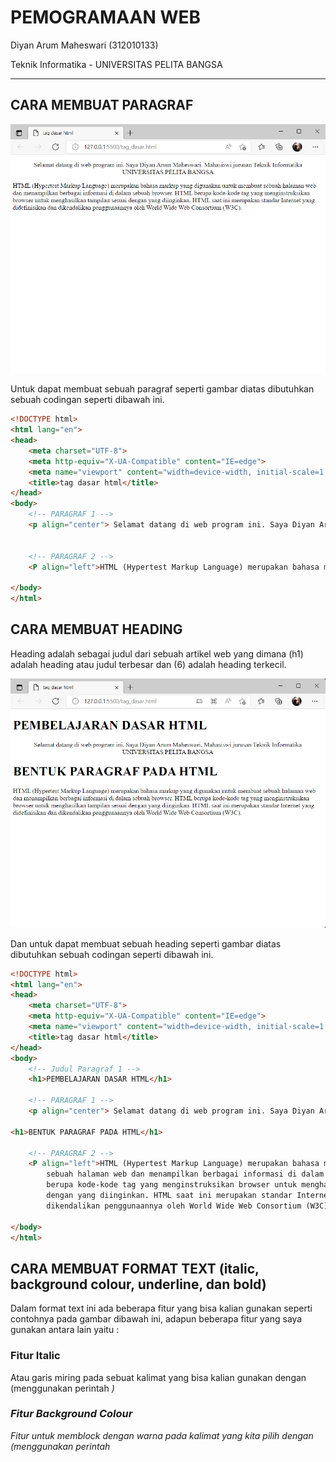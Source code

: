 # PEMOGRAMAAN WEB

Diyan Arum Maheswari (312010133)

Teknik Informatika - UNIVERSITAS PELITA BANGSA
______________________________________________

## CARA MEMBUAT PARAGRAF

![menambahkan_paragraf](img/RESULT%20PARAGRAF.png)

Untuk dapat membuat sebuah paragraf seperti gambar diatas dibutuhkan sebuah codingan seperti dibawah ini.

```html
<!DOCTYPE html>
<html lang="en">
<head>
    <meta charset="UTF-8">
    <meta http-equiv="X-UA-Compatible" content="IE=edge">
    <meta name="viewport" content="width=device-width, initial-scale=1.0">
    <title>tag dasar html</title>
</head>
<body>
    <!-- PARAGRAF 1 -->
    <p align="center"> Selamat datang di web program ini. Saya Diyan Arum Maheswari. Mahasiswi jurusan Teknik Informatika - UNIVERSITAS PELITA BANGSA</p>
    

    <!-- PARAGRAF 2 -->
    <P align="left">HTML (Hypertest Markup Language) merupakan bahasa markup yang digunakan untuk membuat sebuah halaman web dan menampilkan berbagai informasi di dalam sebuah browser. HTML berupa kode-kode tag yang menginstruksikan browser untuk menghasilkan tampilan sesuai dengan yang diinginkan. HTML saat ini merupakan standar Internet yang didefinisikan dan dikendalikan penggunaannya oleh World Wide Web Consortium (W3C).</P>

</body>
</html>
```

## CARA MEMBUAT HEADING

Heading adalah sebagai judul dari sebuah artikel web yang dimana (h1) adalah heading atau judul terbesar dan (6) adalah heading terkecil.

![menambahkan_heading](img/RESULT%20HEADING.png)

Dan untuk dapat membuat sebuah heading seperti gambar diatas dibutuhkan sebuah codingan seperti dibawah ini.

```html
<!DOCTYPE html>
<html lang="en">
<head>
    <meta charset="UTF-8">
    <meta http-equiv="X-UA-Compatible" content="IE=edge">
    <meta name="viewport" content="width=device-width, initial-scale=1.0">
    <title>tag dasar html</title>
</head>
<body>
    <!-- Judul Paragraf 1 -->
    <h1>PEMBELAJARAN DASAR HTML</h1>

    <!-- PARAGRAF 1 -->
    <p align="center"> Selamat datang di web program ini. Saya Diyan Arum Maheswari. Mahasiswi jurusan Teknik Informatika UNIVERSITAS PELITA BANGSA</p>
    
<h1>BENTUK PARAGRAF PADA HTML</h1>

    <!-- PARAGRAF 2 -->
    <P align="left">HTML (Hypertest Markup Language) merupakan bahasa markup yang digunakan untuk membuat
        sebuah halaman web dan menampilkan berbagai informasi di dalam sebuah browser. HTML
        berupa kode-kode tag yang menginstruksikan browser untuk menghasilkan tampilan sesuai
        dengan yang diinginkan. HTML saat ini merupakan standar Internet yang didefinisikan dan
        dikendalikan penggunaannya oleh World Wide Web Consortium (W3C).</P>

</body>
</html>
```
## CARA MEMBUAT FORMAT TEXT (italic, background colour, underline, dan bold)

Dalam format text ini ada beberapa fitur yang bisa kalian gunakan seperti contohnya pada gambar dibawah ini, adapun beberapa fitur yang saya gunakan antara lain yaitu : 

### Fitur Italic 

Atau garis miring pada sebuat kalimat yang bisa kalian gunakan dengan (menggunakan perintah <i>)

### Fitur Background Colour

Fitur untuk memblock dengan warna pada kalimat yang kita pilih dengan (menggunakan perintah <style>) setelahnya kalian dapat memilih warna yang tersedia sesuai dengan yang kalian inginkan

### Fitur Underline 

Atau garis bawah pada sebuah kalimat yang bisa kalian gunakan dengan (menggunakan perintah <u>)

### Fitur Bold

Atau penebalan pada suatu huruf yang kita pilih, yang bisa kalian gunakan dengan (menggunakan perintah <b>) 

Berikut contoh hasil dari beberapa Format Text yang saya gunakan.

![menambahkan_formattext](img/RESULT%20FORMAT%20TEXT.png)

Dan untuk dapat membuat sebuah format text seperti gambar diatas dibutuhkan sebuah codingan seperti dibawah ini.

```html
<!DOCTYPE html>
<html lang="en">
<head>
    <meta charset="UTF-8">
    <meta http-equiv="X-UA-Compatible" content="IE=edge">
    <meta name="viewport" content="width=device-width, initial-scale=1.0">
    <title>tag dasar html</title>
</head>
<body>
    <!-- Judul Paragraf 1 -->
    <h1>PEMBELAJARAN DASAR HTML</h1>

    <!-- PARAGRAF 1 -->
    <p align="center"> <span style="background-color: rgb(247, 181, 203);">  Selamat datang di web program ini. Saya Diyan Arum Maheswari, salah satu mahasiswi jurusan <b>Teknik Informatika - UNIVERSITAS PELITA BANGSA</b> </p>
    
    <h1>BENTUK PARAGRAF PADA HTML</h1>

    <!-- PARAGRAF 2 -->
    <P align="left"> <i>(Hypertest Markup Language)</i> merupakan bahasa markup yang digunakan untuk membuat
        sebuah halaman web dan menampilkan berbagai informasi di dalam sebuah browser. HTML itu sendiri
         <u>berupa kode-kode tag yang menginstruksikan browser untuk menghasilkan tampilan sesuai
            dengan yang diinginkan</u>. HTML saat ini merupakan standar Internet yang didefinisikan dan
        dikendalikan penggunaannya oleh World Wide Web Consortium (W3C).</P>

</body>
</html>
```
## CARA MENAMBAHKAN GAMBAR

Untuk memasukan atau menambahkan suatu gambar pada HTML maka kalian bisa menggunakan sebuah tag (img) yang kemudian menyimpan file source pada folder yang sudah dibuat sebelumnya. Berikut hasil dari tag tersebut.

[menambahkan_gambar](img/RESULT%20INPUT%20GAMBAR.png)

Dan untuk dapat menambahkan suatu gambar seperti gambar diatas dibutuhkan sebuah codingan seperti dibawah ini.

```html

<!DOCTYPE html>
<html lang="en">

<head>
    <meta charset="UTF-8">
    <meta http-equiv="X-UA-Compatible" content="IE=edge">
    <meta name="viewport" content="width=device-width, initial-scale=1.0">
    <title>tag dasar html</title>
</head>

<body>
    <!-- Judul Paragraf 1 -->
    <h1>PEMBELAJARAN DASAR HTML</h1>

    <!-- PARAGRAF 1 -->
    <p align="center"> <span style="background-color: rgb(247, 181, 203);"> Selamat datang di web program ini. Saya
            Diyan Arum Maheswari, salah satu mahasiswi jurusan <b>Teknik Informatika - UNIVERSITAS PELITA BANGSA</b>
    </p>

    <h1>BENTUK PARAGRAF PADA HTML</h1>

    <!-- PARAGRAF 2 -->
    <P align="left"> <i>(Hypertest Markup Language)</i> merupakan bahasa markup yang digunakan untuk membuat
        sebuah halaman web dan menampilkan berbagai informasi di dalam sebuah browser. HTML itu sendiri
        <u>berupa kode-kode tag yang menginstruksikan browser untuk menghasilkan tampilan sesuai
            dengan yang diinginkan</u>. HTML saat ini merupakan standar Internet yang didefinisikan dan
        dikendalikan penggunaannya oleh World Wide Web Consortium (W3C).</P>

        <!-- SUB JUDUL GAMBAR -->
        <h1>MENAMBAHKAN GAMBAR</h1>
        <!-- menambahkan gambar pada dokumen -->
        <img src="img/Logo Universitas Pelita Bangsa.png" alt="upb" title="LOGO UNIVERSITAS PELITA BANGSA" width="300px"> 
        
</body>
</html>
```

## CARA MENAMBAHKAN LINK

Untuk dapat menambahkan link pada sebuah web html maka kita perlu menggunakan sebuah tag navigasi untuk membawa kita pada sebuah web tertentu yang mana itu bisa untuk link internal ataupun eksternal. Berikut tampilan dari link pada sebuah web html.

[menambahkan_gambar](img/RESULT%20NAVIGASI%20LINK.png)


Dan untuk dapat menambahkan suatu link seperti gambar diatas dibutuhkan sebuah codingan seperti dibawah ini.

```html

<!DOCTYPE html>
<html lang="en">

<head>
    <meta charset="UTF-8">
    <meta http-equiv="X-UA-Compatible" content="IE=edge">
    <meta name="viewport" content="width=device-width, initial-scale=1.0">
    <title>tag dasar html</title>
</head>

<body>
    <!-- MENAMBAHKAN NAVIGASI -->
    <nav>
        <a href="tag_dasar.html">Dasar HTML</a>
        <a href="halaman2.html">halaman2</a>
        <a href="https://www.instagram.com/diyanarum_/">Halaman web eksternal google</a>
    </nav>
    <hr>

    <!-- Judul Paragraf 1 -->
    <h1>PEMBELAJARAN DASAR HTML</h1>

    <!-- PARAGRAF 1 -->
    <p align="center"> <span style="background-color: rgb(247, 181, 203);"> Selamat datang di web program ini. Saya
            Diyan Arum Maheswari, salah satu mahasiswi jurusan <b>Teknik Informatika - UNIVERSITAS PELITA BANGSA</b>
    </p>

    <h1>BENTUK PARAGRAF PADA HTML</h1>

    <!-- PARAGRAF 2 -->
    <P align="left"> <i>(Hypertest Markup Language)</i> merupakan bahasa markup yang digunakan untuk membuat
        sebuah halaman web dan menampilkan berbagai informasi di dalam sebuah browser. HTML itu sendiri
        <u>berupa kode-kode tag yang menginstruksikan browser untuk menghasilkan tampilan sesuai
            dengan yang diinginkan</u>. HTML saat ini merupakan standar Internet yang didefinisikan dan
        dikendalikan penggunaannya oleh World Wide Web Consortium (W3C).</P>

        <!-- SUB JUDUL GAMBAR -->
        <h1>MENAMBAHKAN GAMBAR</h1>
        <!-- menambahkan gambar pada dokumen -->
        <img src="img/Logo Universitas Pelita Bangsa.png" alt="upb" title="LOGO UNIVERSITAS PELITA BANGSA" width="300px"> 
        
</body>
</html>